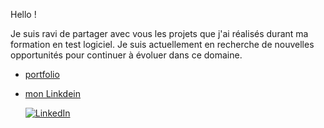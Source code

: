 Hello !

Je suis ravi de partager avec vous les projets que j'ai réalisés durant ma formation en test logiciel. Je suis actuellement en recherche de nouvelles opportunités pour continuer à évoluer dans ce domaine.

+ [  portfolio  ]( https://esmailhaidari24.github.io/portfolio/)

+ [  mon Linkdein  ](https://www.linkedin.com/in/esmail-haidari-31483b16a)

  [![LinkedIn](https://upload.wikimedia.org/wikipedia/commons/c/ca/LinkedIn_logo_initials.png)](https://www.linkedin.com/in/esmail-haidari-31483b16a)





